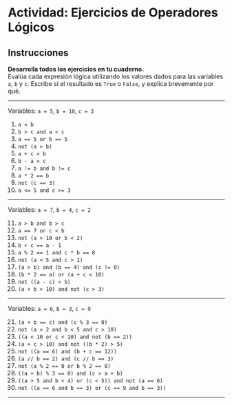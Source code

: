 # Actividad: Ejercicios de Operadores Lógicos 

## Instrucciones
**Desarrolla todos los ejercicios en tu cuaderno.**  
Evalúa cada expresión lógica utilizando los valores dados para las variables `a`, `b` y `c`. Escribe si el resultado es `True` o `False`, y explica brevemente por qué.

---



Variables: `a = 5`, `b = 10`, `c = 3`

1. `a < b`
2. `b > c and a < c`
3. `a == 5 or b == 5`
4. `not (a > b)`
5. `a + c < b`
6. `b - a > c`
7. `a != b and b != c`
8. `a * 2 == b`
9. `not (c == 3)`
10. `a <= 5 and c >= 3`

---

Variables: `a = 7`, `b = 4`, `c = 2`

11. `a > b and b > c`
12. `a == 7 or c < b`
13. `not (a > 10 or b < 2)`
14. `b + c == a - 1`
15. `a % 2 == 1 and c * b == 8`
16. `not (a < 5 and c > 1)`
17. `(a > b) and (b == 4) and (c != 0)`
18. `(b * 2 == a) or (a + c < 10)`
19. `not ((a - c) < b)`
20. `(a + b > 10) and not (c > 3)`

---


Variables: `a = 6`, `b = 3`, `c = 9`

21. `(a + b == c) and (c % 3 == 0)`
22. `not (a > 2 and b < 5 and c > 10)`
23. `((a < 10 or c < 10) and not (b == 2))`
24. `(a + c > 10) and not ((b * 2) > 5)`
25. `not ((a == 6) and (b + c == 12))`
26. `(a // b == 2) and (c // b == 3)`
27. `not (a % 2 == 0 or b % 2 == 0)`
28. `((a + b) % 3 == 0) and (c > a + b)`
29. `((a > 5 and b < 4) or (c < 5)) and not (a == 6)`
30. `not ((a == 6 and b == 3) or (c == 9 and b == 3))`

---

